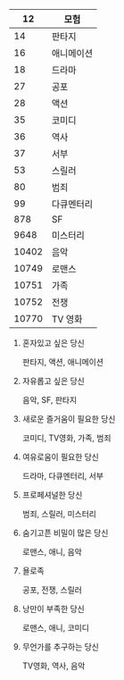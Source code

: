 



| 12    | 모험       |
| ----- | ---------- |
| 14    | 판타지     |
| 16    | 애니메이션 |
| 18    | 드라마     |
| 27    | 공포       |
| 28    | 액션       |
| 35    | 코미디     |
| 36    | 역사       |
| 37    | 서부       |
| 53    | 스릴러     |
| 80    | 범죄       |
| 99    | 다큐멘터리 |
| 878   | SF         |
| 9648  | 미스터리   |
| 10402 | 음악       |
| 10749 | 로맨스     |
| 10751 | 가족       |
| 10752 | 전쟁       |
| 10770 | TV 영화    |

1. 혼자있고 싶은 당신

   판타지, 액션, 애니메이션

2. 자유롭고 싶은 당신

   음악, SF, 판타지

3. 새로운 즐거움이 필요한 당신

   코미디, TV영화, 가족, 범죄

4. 여유로움이 필요한 당신

   드라마, 다큐멘터리, 서부

5. 프로페셔널한 당신

   범죄, 스릴러, 미스터리

6. 숨기고픈 비밀이 많은 당신

   로맨스, 애니, 음악

7. 욜로족

   공포, 전쟁, 스릴러

8. 낭만이 부족한 당신

   로맨스, 애니, 코미디

9. 무언가를 추구하는 당신

   TV영화, 역사, 음악